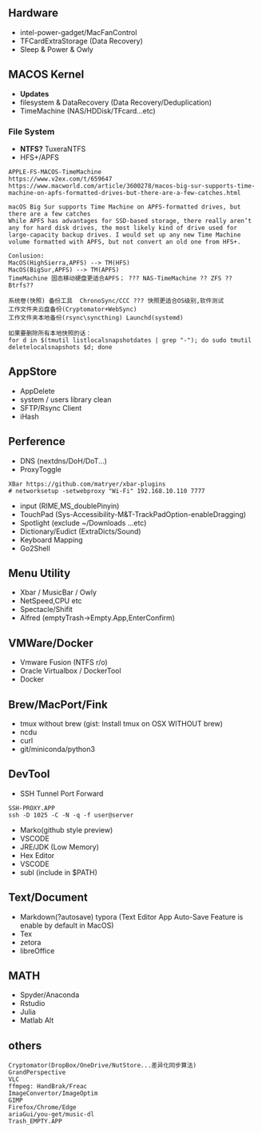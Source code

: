 ## Hardware
- intel-power-gadget/MacFanControl
- TFCardExtraStorage (Data Recovery)
- Sleep & Power & Owly


## MACOS Kernel
- **Updates**
- filesystem & DataRecovery (Data Recovery/Deduplication)
- TimeMachine (NAS/HDDisk/TFcard...etc)
### File System
- **NTFS?** TuxeraNTFS
- HFS+/APFS
```
APPLE-FS-MACOS-TimeMachine
https://www.v2ex.com/t/659647
https://www.macworld.com/article/3600278/macos-big-sur-supports-time-machine-on-apfs-formatted-drives-but-there-are-a-few-catches.html

macOS Big Sur supports Time Machine on APFS-formatted drives, but there are a few catches
While APFS has advantages for SSD-based storage, there really aren’t any for hard disk drives, the most likely kind of drive used for large-capacity backup drives. I would set up any new Time Machine volume formatted with APFS, but not convert an old one from HFS+.

Conlusion:
MacOS(HighSierra,APFS) --> TM(HFS)
MacOS(BigSur,APFS) --> TM(APFS)
TimeMachine 固态移动硬盘更适合APFS； ??? NAS-TimeMachine ?? ZFS ?? Btrfs??

系统卷(快照) 备份工具  ChronoSync/CCC ??? 快照更适合OS级别,软件测试
工作文件夹云盘备份(Cryptomator+WebSync)
工作文件夹本地备份(rsync\syncthing) Launchd(systemd)

如果要删除所有本地快照的话：
for d in $(tmutil listlocalsnapshotdates | grep "-"); do sudo tmutil deletelocalsnapshots $d; done
```

## AppStore
- AppDelete
- system / users library clean
- SFTP/Rsync Client
- iHash
 
## Perference
- DNS (nextdns/DoH/DoT...)
- ProxyToggle
```
XBar https://github.com/matryer/xbar-plugins
# networksetup -setwebproxy "Wi-Fi" 192.168.10.110 7777
```
- input (RIME,MS_doublePinyin) 
- TouchPad (Sys-Accessibility-M&T-TrackPadOption-enableDragging)
- Spotlight (exclude ~/Downloads ...etc)
- Dictionary/Eudict (ExtraDicts/Sound)
- Keyboard Mapping
- Go2Shell

## Menu Utility
- Xbar / MusicBar / Owly
- NetSpeed,CPU etc
- Spectacle/Shifit
- Alfred (emptyTrash->Empty.App,EnterConfirm)

## VMWare/Docker
- Vmware Fusion (NTFS r/o)
- Oracle Virtualbox / DockerTool
- Docker
 
## Brew/MacPort/Fink
- tmux without brew (gist: Install tmux on OSX WITHOUT brew)
- ncdu
- curl
- git/miniconda/python3



## DevTool
- SSH Tunnel Port Forward
```
SSH-PROXY.APP  
ssh -D 1025 -C -N -q -f user@server
```
- Marko(github style preview)
- VSCODE
- JRE/JDK (Low Memory)
- Hex Editor
- VSCODE
- subl (include in $PATH)

## Text/Document
- Markdown(?autosave) typora (Text Editor App Auto-Save Feature is enable by default in MacOS)
- Tex
- zetora
- libreOffice
 
## MATH
- Spyder/Anaconda
- Rstudio
- Julia
- Matlab Alt
 
## others
```
Cryptomator(DropBox/OneDrive/NutStore...差异化同步算法)
GrandPerspective
VLC
ffmpeg: HandBrak/Freac
ImageConvertor/ImageOptim
GIMP
Firefox/Chrome/Edge
ariaGui/you-get/music-dl
Trash_EMPTY.APP
```


